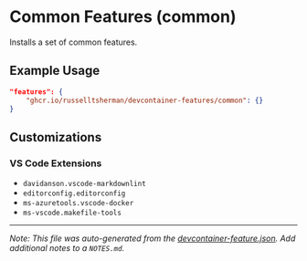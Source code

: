 
# Common Features (common)

Installs a set of common features.

## Example Usage

```json
"features": {
    "ghcr.io/russelltsherman/devcontainer-features/common": {}
}
```

## Customizations

### VS Code Extensions

- `davidanson.vscode-markdownlint`
- `editorconfig.editorconfig`
- `ms-azuretools.vscode-docker`
- `ms-vscode.makefile-tools`



---

_Note: This file was auto-generated from the [devcontainer-feature.json](https://github.com/russelltsherman/devcontainer-features/blob/main/src/common/devcontainer-feature.json).  Add additional notes to a `NOTES.md`._
